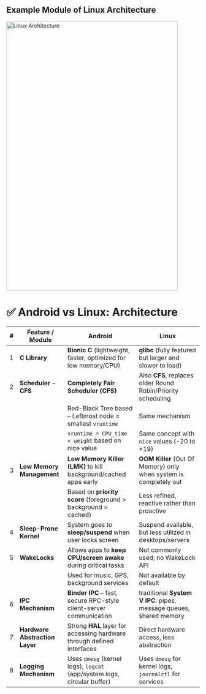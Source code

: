## Example Module of Linux Architecture

<img width="447" height="703" alt="Linux Architecture" src="https://github.com/user-attachments/assets/76e95e93-e2c2-485c-9dd2-974004fb5231" />

# ✅ Android vs Linux: Architecture 

| **#** | **Feature / Module**             | **Android**                                                                 | **Linux**                                                                  |
|-------|----------------------------------|------------------------------------------------------------------------------|-----------------------------------------------------------------------------|
| 1     | **C Library**             | **Bionic C** (lightweight, faster, optimized for low memory/CPU)       | **glibc** (fully featured but larger and slower to load)              |
| 2     | **Scheduler - CFS**              | **Completely Fair Scheduler (CFS)**  | Also **CFS**, replaces older Round Robin/Priority scheduling          |
|       |                                  | Red-Black Tree based – Leftmost node = smallest `vruntime`                 | Same mechanism                                                             |
|       |                                  | `vruntime = CPU_time × weight` based on nice value                         | Same concept with `nice` values (-20 to +19)                               |
| 3     | **Low Memory Management**        | **Low Memory Killer (LMK)** to kill background/cached apps early      |**OOM Killer** (Out Of Memory) only when system is completely out     |
|       |                                  | Based on **priority score** (foreground > background > cached)            | Less refined, reactive rather than proactive                               |
| 4     | **Sleep-Prone Kernel**           | System goes to **sleep/suspend** when user locks screen                    | Suspend available, but less utilized in desktops/servers                   |
| 5     | **WakeLocks**                    | Allows apps to **keep CPU/screen awake** during critical tasks             | Not commonly used; no WakeLock API                                         |
|       |                                  | Used for music, GPS, background services                                   | Not available by default                                                   |
| 6     | **IPC Mechanism**                |**Binder IPC** – fast, secure RPC-style client-server communication   | traditional **System V IPC**: pipes, message queues, shared memory    |
| 7     | **Hardware Abstraction Layer**   | Strong **HAL** layer for accessing hardware through defined interfaces     | Direct hardware access, less abstraction                                  |
| 8     | **Logging Mechanism**            | Uses `dmesg` (kernel logs), `logcat` (app/system logs, circular buffer)    | Uses `dmesg` for kernel logs, `journalctl` for services                    |
